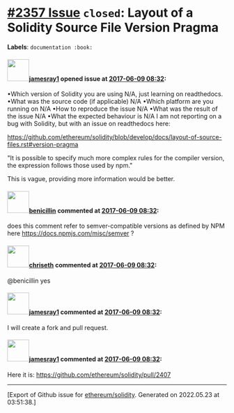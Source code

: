 # [\#2357 Issue](https://github.com/ethereum/solidity/issues/2357) `closed`: Layout of a Solidity Source File Version Pragma
**Labels**: `documentation :book:`


#### <img src="https://avatars.githubusercontent.com/u/16969914?u=ebf55e58263b7e91e995d7db26339123137d12be&v=4" width="50">[jamesray1](https://github.com/jamesray1) opened issue at [2017-06-09 08:32](https://github.com/ethereum/solidity/issues/2357):

•Which version of Solidity you are using
N/A, just learning on readthedocs.
•What was the source code (if applicable)
N/A
•Which platform are you running on
N/A
•How to reproduce the issue
N/A
•What was the result of the issue
N/A
•What the expected behaviour is
N/A
I am not reporting on a bug with Solidity, but with an issue on readthedocs here:

https://github.com/ethereum/solidity/blob/develop/docs/layout-of-source-files.rst#version-pragma

"It is possible to specify much more complex rules for the compiler version, the expression follows those used by npm."

This is vague, providing more information would be better.


#### <img src="https://avatars.githubusercontent.com/u/8151773?v=4" width="50">[benicillin](https://github.com/benicillin) commented at [2017-06-09 08:32](https://github.com/ethereum/solidity/issues/2357#issuecomment-308322323):

does this comment refer to semver-compatible versions as defined by NPM here https://docs.npmjs.com/misc/semver ?

#### <img src="https://avatars.githubusercontent.com/u/9073706?v=4" width="50">[chriseth](https://github.com/chriseth) commented at [2017-06-09 08:32](https://github.com/ethereum/solidity/issues/2357#issuecomment-308496959):

@benicillin yes

#### <img src="https://avatars.githubusercontent.com/u/16969914?u=ebf55e58263b7e91e995d7db26339123137d12be&v=4" width="50">[jamesray1](https://github.com/jamesray1) commented at [2017-06-09 08:32](https://github.com/ethereum/solidity/issues/2357#issuecomment-308677833):

I will create a fork and pull request.

#### <img src="https://avatars.githubusercontent.com/u/16969914?u=ebf55e58263b7e91e995d7db26339123137d12be&v=4" width="50">[jamesray1](https://github.com/jamesray1) commented at [2017-06-09 08:32](https://github.com/ethereum/solidity/issues/2357#issuecomment-308710389):

Here it is: https://github.com/ethereum/solidity/pull/2407


-------------------------------------------------------------------------------



[Export of Github issue for [ethereum/solidity](https://github.com/ethereum/solidity). Generated on 2022.05.23 at 03:51:38.]
